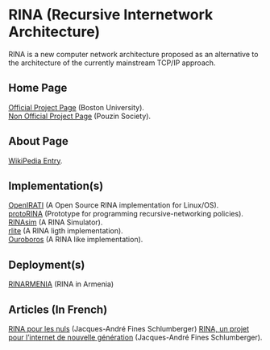 # RINA (Recursive Internetwork Architecture)

RINA is a new computer network architecture proposed as an alternative to the architecture of the currently mainstream TCP/IP approach.

## Home Page
<a href="http://csr.bu.edu/rina/index.html">Official Project Page</a> (Boston University).  
<a href="https://pouzinsociety.org/">Non Official Project Page</a> (Pouzin Society).  

## About Page
<a href="https://en.wikipedia.org/wiki/Recursive_Internetwork_Architecture">WikiPedia Entry</a>.

## Implementation(s)
<a href="https://github.com/IRATI/stack">OpenIRATI</a> (A Open Source RINA implementation for Linux/OS).  
<a href="https://github.com/ProtoRINA/users/wiki">protoRINA</a> (Prototype for programming recursive-networking policies).  
<a href="https://github.com/kvetak/RINA">RINAsim</a> (A RINA Simulator).  
<a href="https://github.com/vmaffione/rlite">rlite</a> (A RINA ligth implementation).  
<a href="https://ouroboros.rocks/">Ouroboros</a> (A RINA like implementation).  


## Deployment(s)
<a href="https://rinarmenia.com/">RINARMENIA</a> (RINA in Armenia)


## Articles (In French)
<a href="https://www.linkedin.com/pulse/rina-recursive-inter-network-architecture-pour-les-un-urban-galindo/?originalSubdomain=fr">RINA pour les nuls</a> (Jacques-André Fines Schlumberger)
<a href="https://la-rem.eu/2019/09/rina-un-projet-pour-linternet-de-nouvelle-generation/">RINA, un projet pour l’internet de nouvelle génération</a> (Jacques-André Fines Schlumberger).  
